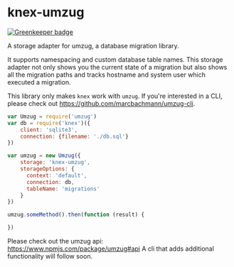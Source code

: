# knex-umzug

[![Greenkeeper badge](https://badges.greenkeeper.io/marcbachmann/knex-umzug.svg)](https://greenkeeper.io/)

A storage adapter for umzug, a database migration library.

It supports namespacing and custom database table names.
This storage adapter not only shows you the current state of a migration but also shows all the migration paths and tracks hostname and system user which executed a migration.

This library only makes `knex` work with `umzug`.
If you're interested in a CLI, please check out https://github.com/marcbachmann/umzug-cli.


```js
var Umzug = require('umzug')
var db = require('knex')({
    client: 'sqlite3',
    connection: {filename: './db.sql'}
})

var umzug = new Umzug({
    storage: 'knex-umzug',
    storageOptions: {
      context: 'default',
      connection: db,
      tableName: 'migrations'
    }
})

umzug.someMethod().then(function (result) {

})
```

Please check out the umzug api: https://www.npmjs.com/package/umzug#api
A cli that adds additional functionality will follow soon.
